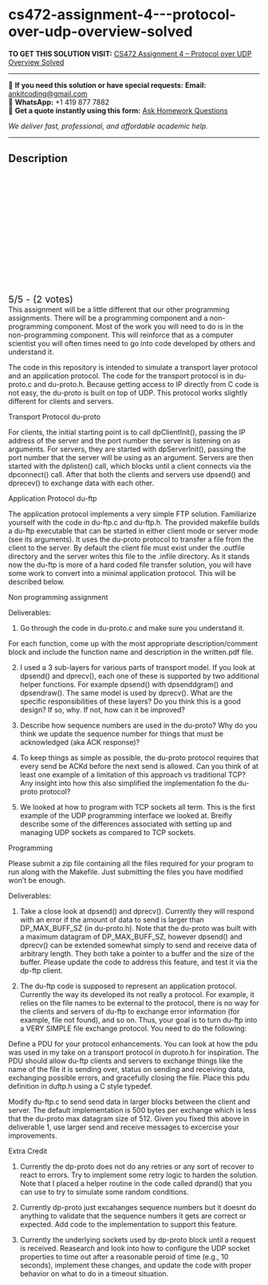 # cs472-assignment-4---protocol-over-udp-overview-solved
**TO GET THIS SOLUTION VISIT:** [CS472 Assignment 4 – Protocol over UDP Overview Solved](https://www.ankitcodinghub.com/product/cs472-assignment-4-protocol-over-udp-overview-solved/)


---

📩 **If you need this solution or have special requests:** **Email:** ankitcoding@gmail.com  
📱 **WhatsApp:** +1 419 877 7882  
📄 **Get a quote instantly using this form:** [Ask Homework Questions](https://www.ankitcodinghub.com/services/ask-homework-questions/)

*We deliver fast, professional, and affordable academic help.*

---

<h2>Description</h2>



<div class="kk-star-ratings kksr-auto kksr-align-center kksr-valign-top" data-payload="{&quot;align&quot;:&quot;center&quot;,&quot;id&quot;:&quot;121132&quot;,&quot;slug&quot;:&quot;default&quot;,&quot;valign&quot;:&quot;top&quot;,&quot;ignore&quot;:&quot;&quot;,&quot;reference&quot;:&quot;auto&quot;,&quot;class&quot;:&quot;&quot;,&quot;count&quot;:&quot;2&quot;,&quot;legendonly&quot;:&quot;&quot;,&quot;readonly&quot;:&quot;&quot;,&quot;score&quot;:&quot;5&quot;,&quot;starsonly&quot;:&quot;&quot;,&quot;best&quot;:&quot;5&quot;,&quot;gap&quot;:&quot;4&quot;,&quot;greet&quot;:&quot;Rate this product&quot;,&quot;legend&quot;:&quot;5\/5 - (2 votes)&quot;,&quot;size&quot;:&quot;24&quot;,&quot;title&quot;:&quot;CS472  Assignment 4 - Protocol over UDP Overview Solved&quot;,&quot;width&quot;:&quot;138&quot;,&quot;_legend&quot;:&quot;{score}\/{best} - ({count} {votes})&quot;,&quot;font_factor&quot;:&quot;1.25&quot;}">

<div class="kksr-stars">

<div class="kksr-stars-inactive">
            <div class="kksr-star" data-star="1" style="padding-right: 4px">


<div class="kksr-icon" style="width: 24px; height: 24px;"></div>
        </div>
            <div class="kksr-star" data-star="2" style="padding-right: 4px">


<div class="kksr-icon" style="width: 24px; height: 24px;"></div>
        </div>
            <div class="kksr-star" data-star="3" style="padding-right: 4px">


<div class="kksr-icon" style="width: 24px; height: 24px;"></div>
        </div>
            <div class="kksr-star" data-star="4" style="padding-right: 4px">


<div class="kksr-icon" style="width: 24px; height: 24px;"></div>
        </div>
            <div class="kksr-star" data-star="5" style="padding-right: 4px">


<div class="kksr-icon" style="width: 24px; height: 24px;"></div>
        </div>
    </div>

<div class="kksr-stars-active" style="width: 138px;">
            <div class="kksr-star" style="padding-right: 4px">


<div class="kksr-icon" style="width: 24px; height: 24px;"></div>
        </div>
            <div class="kksr-star" style="padding-right: 4px">


<div class="kksr-icon" style="width: 24px; height: 24px;"></div>
        </div>
            <div class="kksr-star" style="padding-right: 4px">


<div class="kksr-icon" style="width: 24px; height: 24px;"></div>
        </div>
            <div class="kksr-star" style="padding-right: 4px">


<div class="kksr-icon" style="width: 24px; height: 24px;"></div>
        </div>
            <div class="kksr-star" style="padding-right: 4px">


<div class="kksr-icon" style="width: 24px; height: 24px;"></div>
        </div>
    </div>
</div>


<div class="kksr-legend" style="font-size: 19.2px;">
            5/5 - (2 votes)    </div>
    </div>
This assignment will be a little different that our other programming assignments. There will be a programming component and a non-programming component. Most of the work you will need to do is in the non-programming component. This will reinforce that as a computer scientist you will often times need to go into code developed by others and understand it.

The code in this repository is intended to simulate a transport layer protocol and an application protocol. The code for the transport protocol is in du-proto.c and du-proto.h. Because getting access to IP directly from C code is not easy, the du-proto is built on top of UDP. This protocol works slightly different for clients and servers.

Transport Protocol du-proto

For clients, the initial starting point is to call dpClientInit(), passing the IP address of the server and the port number the server is listening on as arguments. For servers, they are started with dpServerInit(), passing the port number that the server will be using as an argument. Servers are then started with the dplisten() call, which blocks until a client connects via the dpconnect() call. After that both the clients and servers use dpsend() and dprecev() to exchange data with each other.

Application Protocol du-ftp

The application protocol implements a very simple FTP solution. Familiarize yourself with the code in du-ftp.c and du-ftp.h. The provided makefile builds a du-ftp executable that can be started in either client mode or server mode (see its arguments). It uses the du-proto protocol to transfer a file from the client to the server. By default the client file must exist under the .outfile directory and the server writes this file to the .infile directory. As it stands now the du-ftp is more of a hard coded file transfer solution, you will have some work to convert into a minimal application protocol. This will be described below.

Non programming assignment

Deliverables:

1. Go through the code in du-proto.c and make sure you understand it.

For each function, come up with the most appropriate description/comment block and include the function name and description in the written.pdf file.

2. I used a 3 sub-layers for various parts of transport model. If you look at dpsend() and dprecv(), each one of these is supported by two additional helper functions. For example dpsend() with dpsenddgram() and dpsendraw(). The same model is used by dprecv(). What are the specific responsibilities of these layers? Do you think this is a good design? If so, why. If not, how can it be improved?

3. Describe how sequence numbers are used in the du-proto? Why do you think we update the sequence number for things that must be acknowledged (aka ACK response)?

4. To keep things as simple as possible, the du-proto protocol requires that every send be ACKd before the next send is allowed. Can you think of at least one example of a limitation of this approach vs traditional TCP? Any insight into how this also simplified the implementation fo the du-proto protocol?

5. We looked at how to program with TCP sockets all term. This is the first example of the UDP programming interface we looked at. Breifly describe some of the differences associated with setting up and managing UDP sockets as compared to TCP sockets.

Programming

Please submit a zip file containing all the files required for your program to run along with the Makefile. Just submitting the files you have modified won’t be enough.

Deliverables:

1. Take a close look at dpsend() and dprecv(). Currently they will respond with an error if the amount of data to send is larger than DP_MAX_BUFF_SZ (in du-proto.h). Note that the du-proto was built with a maximum datagram of DP_MAX_BUFF_SZ, however dpsend() and dprecv() can be extended somewhat simply to send and receive data of arbitrary length. They both take a pointer to a buffer and the size of the buffer. Please update the code to address this feature, and test it via the dp-ftp client.

2. The du-ftp code is supposed to represent an application protocol. Currently the way its developed its not really a protocol. For example, it relies on the file names to be external to the protocol, there is no way for the clients and servers of du-ftp to exchange error information (for example, file not found), and so on. Thus, your goal is to turn du-ftp into a VERY SIMPLE file exchange protocol. You need to do the following:

Define a PDU for your protocol enhancements. You can look at how the pdu was used in my take on a transport protocol in duproto.h for inspiration. The PDU should allow du-ftp clients and servers to exchange things like the name of the file it is sending over, status on sending and receiving data, exchanging possible errors, and gracefully closing the file. Place this pdu definition in duftp.h using a C style typedef.

Modify du-ftp.c to send send data in larger blocks between the client and server. The default implementation is 500 bytes per exchange which is less that the du-proto max datagram size of 512. Given you fixed this above in deliverable 1, use larger send and receive messages to excercise your improvements.

Extra Credit

1. Currently the dp-proto does not do any retries or any sort of recover to react to errors. Try to implement some retry logic to harden the solution. Note that I placed a helper routine in the code called dprand() that you can use to try to simulate some random conditions.

2. Currently dp-proto just excahanges sequence numbers but it doesnt do anything to validate that the sequence numbers it gets are correct or expected. Add code to the implementation to support this feature.

3. Currently the underlying sockets used by dp-proto block until a request is received. Reasearch and look into how to configure the UDP socket properties to time out after a reasonable peroid of time (e.g., 10 seconds), implement these changes, and update the code with proper behavior on what to do in a timeout situation.
